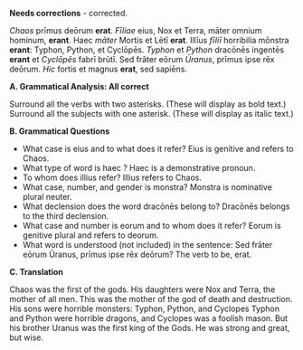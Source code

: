**Needs corrections** - corrected.


*Chaos* prīmus deōrum **erat**.
*Fīliae* eius, Nox et Terra, māter omnium hominum, **erant**.
Haec *māter* Mortis et Lētī **erat**.
Illīus *fīliī* horribilia mōnstra **erant**: Typhon, Python, et Cyclōpēs.
*Typhon* et *Python* dracōnēs ingentēs **erant** et *Cyclōpēs* fabrī brūtī.
Sed frāter eōrum *Ūranus*, prīmus ipse rēx deōrum.
*Hic* fortis et magnus **erat**, sed sapiēns.

**A. Grammatical Analysis:  All correct**

Surround all the verbs with two asterisks. (These will display as bold text.) Surround all the subjects with one asterisk. (These will display as italic text.)

**B. Grammatical Questions**

- What case is eius and to what does it refer?   Eius is genitive and refers to Chaos.
- What type of word is haec ?   Haec is a demonstrative pronoun.
- To whom does illius refer?   Illius refers to Chaos.
- What case, number, and gender is monstra?  Monstra is nominative plural neuter.
- What declension does the word dracōnēs belong to?  Dracōnēs belongs to the third declension. 
- What case and number is eorum and to whom does it refer?  Eorum is genitive plural and refers to deorum.
- What word is understood (not included) in the sentence: Sed frāter eōrum Ūranus, prīmus ipse rēx deōrum?   The verb to be, erat.

**C. Translation**

Chaos was the first of the gods.
His daughters were Nox and Terra, the mother of all men. 
This was the mother of the god of death and destruction. 
His sons were horrible monsters: Typhon, Python, and Cyclopes
Typhon and Python were horrible dragons, and Cyclopes was a foolish mason.
But his brother Uranus was the first king of the Gods.
He was strong and great, but wise.
